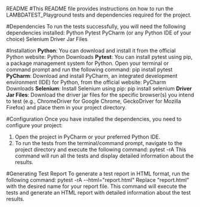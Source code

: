 README
#This README file provides instructions on how to run the LAMBDATEST_Playground tests and dependencies required for the project.

#Dependencies
To run the tests successfully, you will need the following dependencies installed:
Python
Pytest
PyCharm (or any Python IDE of your choice)
Selenium
Driver Jar Files 

#Installation
**Python**: You can download and install it from the official Python website: Python Downloads
**Pytest**: You can install pytest using pip, a package management system for Python. Open your terminal or command prompt and run the following command: pip install pytest
**PyCharm**: Download and install PyCharm, an integrated development environment (IDE) for Python, from the official website: PyCharm Downloads
**Selenium**: Install Selenium using pip: pip install selenium
**Driver Jar Files**: Download the driver jar files for the specific browser(s) you intend to test (e.g., ChromeDriver for Google Chrome, GeckoDriver for Mozilla Firefox) and place them in your project directory.

#Configuration
Once you have installed the dependencies, you need to configure your project:
1. Open the project in PyCharm or your preferred Python IDE.
2. To run the tests from the terminal/command prompt, navigate to the project directory and execute the following command: pytest -rA
This command will run all the tests and display detailed information about the results.

#Generating Test Report
To generate a test report in HTML format, run the following command: pytest -rA --html="report.html"
Replace "report.html" with the desired name for your report file.
This command will execute the tests and generate an HTML report with detailed information about the test results.

